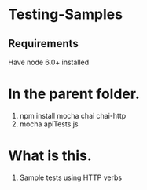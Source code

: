 # Testing-Samples

## Requirements
Have node 6.0+ installed

# In the parent folder.
1. npm install mocha chai chai-http
2. mocha apiTests.js


# What is this.
1. Sample tests using HTTP verbs
